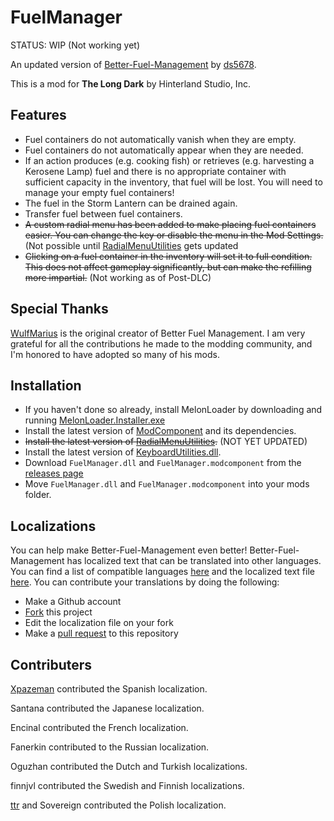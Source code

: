 # FuelManager
STATUS: WIP (Not working yet)

An updated version of [Better-Fuel-Management](https://github.com/ds5678/Better-Fuel-Management) by [ds5678](https://github.com/ds5678).

This is a mod for **The Long Dark** by Hinterland Studio, Inc.

## Features
* Fuel containers do not automatically vanish when they are empty.
* Fuel containers do not automatically appear when they are needed.
* If an action produces (e.g. cooking fish) or retrieves (e.g. harvesting a Kerosene Lamp) fuel and there is no appropriate container with sufficient capacity in the inventory, that fuel will be lost. You will need to manage your empty fuel containers!
* The fuel in the Storm Lantern can be drained again.
* Transfer fuel between fuel containers.
* ~~A custom radial menu has been added to make placing fuel containers easier. You can change the key or disable the menu in the Mod Settings.~~ (Not possible until [RadialMenuUtilities](https://github.com/ds5678/RadialMenuUtilities) gets updated
* ~~Clicking on a fuel container in the inventory will set it to full condition. This does not affect gameplay significantly, but can make the refilling more impartial.~~ (Not working as of Post-DLC)

## Special Thanks

[WulfMarius](https://github.com/WulfMarius) is the original creator of Better Fuel Management. I am very grateful for all the contributions he made to the modding community, and I'm honored to have adopted so many of his mods.

## Installation

* If you haven't done so already, install MelonLoader by downloading and running [MelonLoader.Installer.exe](https://github.com/HerpDerpinstine/MelonLoader/releases/latest/download/MelonLoader.Installer.exe)
* Install the latest version of [ModComponent](https://github.com/ds5678/ModComponent) and its dependencies.
* ~~Install the latest version of [RadialMenuUtilities](https://github.com/ds5678/RadialMenuUtilities).~~ (NOT YET UPDATED)
* Install the latest version of [KeyboardUtilities.dll](https://github.com/ds5678/KeyboardUtilities).
* Download `FuelManager.dll` and `FuelManager.modcomponent` from the [releases page]([https://github.com/ds5678/Better-Fuel-Management/releases](https://github.com/Arkhorse/FuelManager/releases))
* Move `FuelManager.dll` and `FuelManager.modcomponent` into your mods folder.

## Localizations

You can help make Better-Fuel-Management even better! Better-Fuel-Management has localized text that can be translated into other languages. You can find a list of compatible languages [here](https://github.com/ds5678/ModComponent/blob/master/docs/Localizations.md) and the localized text file [here](https://github.com/Arkhorse/FuelManager/blob/main/Unity/Assets/Localization.json). You can contribute your translations by doing the following:
* Make a Github account
* [Fork](https://docs.github.com/en/github/collaborating-with-pull-requests/working-with-forks/about-forks) this project
* Edit the localization file on your fork
* Make a [pull request](https://docs.github.com/en/github/collaborating-with-pull-requests/proposing-changes-to-your-work-with-pull-requests/about-pull-requests) to this repository

## Contributers

[Xpazeman](https://github.com/Xpazeman) contributed the Spanish localization.

Santana contributed the Japanese localization.

Encinal contributed the French localization.

Fanerkin contributed to the Russian localization.

Oguzhan contributed the Dutch and Turkish localizations.

finnjvl contributed the Swedish and Finnish localizations.

[ttr](https://github.com/ttr) and Sovereign contributed the Polish localization.
